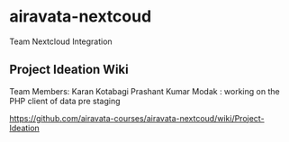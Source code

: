 # airavata-nextcoud
Team Nextcloud Integration

## Project Ideation Wiki

Team Members:
Karan Kotabagi
Prashant Kumar Modak : working on the PHP client of data pre staging

https://github.com/airavata-courses/airavata-nextcoud/wiki/Project-Ideation





 
